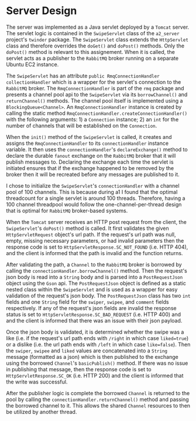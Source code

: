 
# Server Design

The server was implemented as a Java servlet deployed by a `Tomcat` server. The servlet logic is contained in the  `SwipeServlet` class of the `a2_server` project's `twinder` package. The `SwipeServlet` class extends the `HttpServlet` class and therefore overrides the `doGet()` and `doPost()` methods. Only the `doPost()` method is relevant to this assignement. When it is called, the servlet acts as a publisher to the `RabbitMQ` broker running on a separate Ubuntu EC2 instance.

The `SwipeServlet` has an attribute `public RmqConnectionHandler collectionHandler` which is a wrapper for the servlet's connection to the `RabbitMQ` broker. The `RmqConnectionHandler` is part of the `rmq` package and presents a channel pool api to the `SwipeServlet` via its `borrowChannel()` and `returnChannel()` methods. The channel pool itself is implemented using a `BlockingQueue<Channel>`. An `RmqConnectionHandler` instance is created by calling the static method `RmqConnectionHandler.createConnectionHandler()`  with the following arguments: 1) a `Connection` instance; 2) an `int` for the number of channels that will be established on the `Connection`. 

When the `init()` method of the `SwipeServlet` is called, it creates and assigns the `RmqConnectionHandler` to its `connectionHandler` instance variable. It then uses the `connectionHandler`'s `declareExchange()` method to declare the durable `fanout` exchange on the `RabbitMQ` broker that it will publish messages to. Declaring the exchange each time the servlet is initiated ensures that if the exchange happened to be removed by the broker then it will be recreated before any messages are published to it.

I chose to initialize the `SwipeServlet`'s `connectionHandler` with a channel pool of 100 channels. This is because during a1 I found that the optimal threadcount for a single servlet is around 100 threads. Therefore, having a 100 channel threadpool would follow the one-channel-per-thread design that is optimal for `RabbitMQ` broker-based systems.

When the `Tomcat` server receives an HTTP post request from the client, the `SwipeServlet`'s `doPost()` method is called. It first validates the given `HttpServletRequest` object's url path. If the request's url path was null, empty, missing necessary parameters, or had invalid parameters then the response code is set to `HttpServletResponse.SC_NOT_FOUND` (i.e. HTTP 404), and the client is informed that the path is invalid and the function returns.

After validating the path, a `Channel` to the `RabbitMQ` broker is borrowed by calling the `connectionHandler.borrowChannel()` method. Then the request's json body is read into a `String` body and is parsed into a `PostRequestJson` object using the `Gson` api. The `PostRequestJson` object is defined as a static nested class within the `SwipeServlet` and is used as a wrapper for easy validation of the request's json body. The `PostRequestJson` class has two `int` fields and one `String` field for the `swiper`, `swipee`, and `comment` fields respectively. If any of the request's json fields are invalid the response status is set to `HttpServletResponse.SC_BAD_REQUEST` (i.e. HTTP 400) and and the client is informed that there was an issue with their json payload.

Once the json body is validated, it is determined whether the swipe was a like (i.e. if the request's url path ends with `/right` in which case `liked=true`) or a dislike (i.e. the url path ends with `/left` in which case `like=false`). Then the `swiper`, `swipee` and `liked` values are concatenated into a `String` message (formatted as a json) which is then published to the exchange using the borrowed `Channel`'s `basicPublish()` method. If there was no issue in publishing that message, then the response code is set to `HttpServletResponse.SC_OK` (i.e. HTTP 200) and the client is informed that the write was successful. 

After the publisher logic is complete the borrowed `Channel` is returned to the pool by calling the `connectionHandler.returnChannel()` method and passing the borrowed channel to it. This allows  the shared `Channel` resources to then be utilized by another thread.











